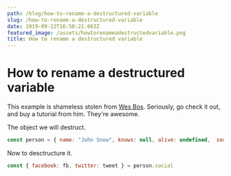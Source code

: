 ```yaml
---
path: /blog/how-to-rename-a-destructured-variable
slug: /how-to-rename-a-destructured-variable
date: 2019-09-22T16:50:21.663Z
featured_image: /assets/howtorenameadestructedvariable.png
title: How to rename a destructured variable
---
```

# How to rename a destructured variable

This example is shameless stolen from [Wes Bos](https://wesbos.com/destructuring-renaming). Seriously, go check it out, and buy a tutorial from him. They're awesome. 

The object we will destruct.

```javascript
const person = { name: "John Snow", knows: null, alive: undefined,  social: { facebook: "johnoftheblack", twitter: "thekinginthenorth" }}
```

Now to desctructure it.
```javascript
const { facebook: fb, twitter: tweet } = person.social
```

